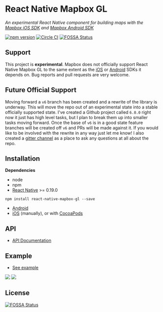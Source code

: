 # React Native Mapbox GL

_An experimental React Native component for building maps with the [Mapbox iOS SDK](https://www.mapbox.com/ios-sdk/) and [Mapbox Android SDK](https://www.mapbox.com/android-sdk/)_

[![npm version](https://badge.fury.io/js/react-native-mapbox-gl.svg)](https://badge.fury.io/js/react-native-mapbox-gl) [![Circle CI](https://circleci.com/gh/mapbox/react-native-mapbox-gl/tree/master.svg?style=svg)](https://circleci.com/gh/mapbox/react-native-mapbox-gl/tree/master)
[![FOSSA Status](https://app.fossa.io/api/projects/git%2Bhttps%3A%2F%2Fgithub.com%2Fmapbox%2Freact-native-mapbox-gl.svg?type=shield)](https://app.fossa.io/projects/git%2Bhttps%3A%2F%2Fgithub.com%2Fmapbox%2Freact-native-mapbox-gl?ref=badge_shield)

## Support

This project is **experimental**. Mapbox does not officially support React Native Mapbox GL to the same extent as the [iOS](https://www.mapbox.com/ios-sdk/) or [Android](https://www.mapbox.com/android-sdk/) SDKs it depends on. Bug reports and pull requests are very welcome.

## Future Official Support
Moving forward a `v6` branch has been created and a rewrite of the library is underway.  This will move the repo out of an experimental state into a stable officially supported state. I've created a Github project called `6.0.0` right now it just has high level tasks, but I plan to break them up into smaller tasks moving forward. Once the base of `v6` is in a good state feature branches will be created off `v6` and PRs will be made against it. If you would like to be involved with the rewrite in any way just let me know! I also created a [gitter channel](https://gitter.im/react-native-mapbox-gl/Lobby?utm_source=share-link&utm_medium=link&utm_campaign=share-link) as a place to ask any questions at all about the repo.

## Installation

**Dependencies**

* node
* npm
* [React Native](https://facebook.github.io/react-native/) >= 0.19.0

```
npm install react-native-mapbox-gl --save
```

* [Android](/android/install.md)
* [iOS](/ios/install.md) (manually),
  or with [CocoaPods](/ios/install-cocoapods.md)

## API
* [API Documentation](/API.md)

## Example
* [See example](/example.js)

![](http://i.imgur.com/I8XkXcS.jpg)
![](https://cldup.com/A8S_7rLg1L.png)

## License
[![FOSSA Status](https://app.fossa.io/api/projects/git%2Bhttps%3A%2F%2Fgithub.com%2Fmapbox%2Freact-native-mapbox-gl.svg?type=large)](https://app.fossa.io/projects/git%2Bhttps%3A%2F%2Fgithub.com%2Fmapbox%2Freact-native-mapbox-gl?ref=badge_large)
